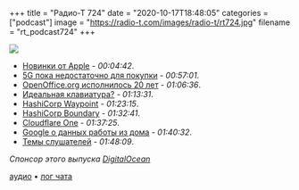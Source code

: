 +++
title = "Радио-Т 724"
date = "2020-10-17T18:48:05"
categories = ["podcast"]
image = "https://radio-t.com/images/radio-t/rt724.jpg"
filename = "rt_podcast724"
+++

![](https://radio-t.com/images/radio-t/rt724.jpg)

- [Новинки от Apple](https://www.shacknews.com/article/120882/all-reveals-announcements-from-apple-event-october-2020) - *00:04:42*.
- [5G пока недостаточно для покупки](https://www.zdnet.com/article/5g-is-no-reason-to-buy-the-iphone-12/) - *00:57:01*.
- [OpenOffice.org исполнилось 20 лет](https://www.opennet.ru/opennews/art.shtml?num=53876) - *01:06:36*.
- [Идеальная клавиатура?](https://gizmodo.com/this-is-the-perfect-keyboard-1845258727) - *01:13:31*.
- [HashiCorp Waypoint](https://www.hashicorp.com/blog/announcing-waypoint) - *01:23:15*.
- [HashiCorp Boundary](https://www.boundaryproject.io/) - *01:32:41*.
- [Cloudflare One](https://blog.cloudflare.com/introducing-cloudflare-one/) - *01:37:25*.
- [Google о данных работы из дома](https://www.theinformation.com/articles/googles-internal-data-show-engineers-found-it-harder-to-code-from-home) - *01:40:32*.
- [Темы слушателей](https://radio-t.com/p/2020/10/13/prep-724/) - *01:48:09*.

*Спонсор этого выпуска [DigitalOcean](https://www.digitalocean.com)*


[аудио](https://cdn.radio-t.com/rt_podcast724.mp3) • [лог чата](https://chat.radio-t.com/logs/radio-t-724.html)
<audio src="https://cdn.radio-t.com/rt_podcast724.mp3" preload="none"></audio>
